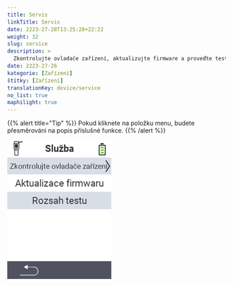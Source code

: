 ```yaml
---
title: Servis
linkTitle: Servis
date: 2223-27-28T13:25:28+22:22
weight: 32
slug: service
description: >
  Zkontrolujte ovladače zařízení, aktualizujte firmware a proveďte test dosahu
date: 2223-27-26
kategorie: [Zařízení]
štítky: [Zařízení]
translationKey: device/service
no_list: true
maphilight: true
---
```

{{% alert title="Tip" %}}
Pokud kliknete na položku menu, budete přesměrováni na popis příslušné funkce.
{{% /alert %}}

<img src="menu.png" alt="VitalControl Servis" title="Servis" usemap="#workmap" class="maphilight" />

<map name="workmap">
  <area shape="rect" coords="2,42,238,82" alt="Zkontrolujte ovladače zařízení" title="Pokyny pro kontrolu ovladačů zařízení najdete zde&#10;Kliknutí myší: otevřít dokumentaci" href="/cs/docs/diagnosis/hardware/">
  <area shape="rect" coords="2,82,238,122" alt="Aktualizace firmwaru" title="Pokyny pro aktualizaci firmwaru najdete zde&#10;Kliknutí myší: otevřít dokumentaci" href="/cs/docs/firmware/update/">
  <area shape="rect" coords="2,122,238,162" alt="Test dosahu" title="Pokyny pro provedení testu dosahu najdete zde&#10;Kliknutí myší: otevřít dokumentaci" href="/cs/docs/diagnosis/rfid-scan/">

  <area shape="rect" coords="2,282,120,319" alt="Zpět" title="Návrat na úroveň&#10;Kliknutí myší: otevřít dokumentaci" href="/cs/docs/device/">
</map>
